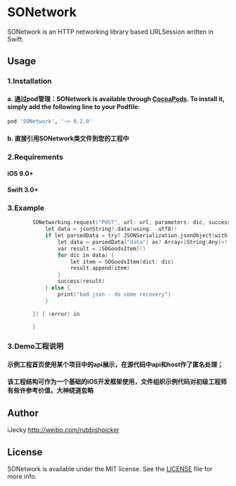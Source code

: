 # SONetwork
SONetwork is an HTTP networking library based URLSession written  in Swift.


## Usage

### 1.Installation

#### a. 通过pod管理：SONetwork is available through [CocoaPods](http://cocoapods.org). To install it, simply add the following line to your Podfile:

```ruby
pod 'SONetwork', '~> 0.2.0'
```
#### b. 直接引用SONetwork类文件到您的工程中

### 2.Requirements
#### iOS 9.0+ 
#### Swift 3.0+

### 3.Example
```objective-c
        SONetworking.request("POST", url: url, parameters: dic, success: { (jsonString) in
            let data = jsonString?.data(using: .utf8)!
            if let parsedData = try? JSONSerialization.jsonObject(with: data!) as! [String:Any] {
                let data = parsedData["data"] as? Array<[String:Any]>!
                var result = [SOGoodsItem]()
                for dic in data! {
                    let item = SOGoodsItem(dict: dic)
                    result.append(item)
                }
                success(result)
            } else {
                print("bad json - do some recovery")
            }
            
        }) { (error) in
            
        }
```
### 3.Demo工程说明
#### 示例工程首页使用某个项目中的api展示，在源代码中api和host作了匿名处理；
#### 该工程结构可作为一个基础的iOS开发框架使用，文件组织示例代码对初级工程师有些许参考价值，大神绕道忽略

## Author

iJecky <http://weibo.com/rubbishpicker>

## License

SONetwork is available under the MIT license. See the [LICENSE](LICENSE) file for more info.
